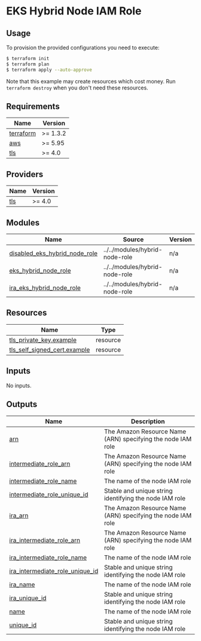 # EKS Hybrid Node IAM Role

## Usage

To provision the provided configurations you need to execute:

```bash
$ terraform init
$ terraform plan
$ terraform apply --auto-approve
```

Note that this example may create resources which cost money. Run `terraform destroy` when you don't need these resources.

<!-- BEGIN_TF_DOCS -->
## Requirements

| Name | Version |
|------|---------|
| <a name="requirement_terraform"></a> [terraform](#requirement\_terraform) | >= 1.3.2 |
| <a name="requirement_aws"></a> [aws](#requirement\_aws) | >= 5.95 |
| <a name="requirement_tls"></a> [tls](#requirement\_tls) | >= 4.0 |

## Providers

| Name | Version |
|------|---------|
| <a name="provider_tls"></a> [tls](#provider\_tls) | >= 4.0 |

## Modules

| Name | Source | Version |
|------|--------|---------|
| <a name="module_disabled_eks_hybrid_node_role"></a> [disabled\_eks\_hybrid\_node\_role](#module\_disabled\_eks\_hybrid\_node\_role) | ../../modules/hybrid-node-role | n/a |
| <a name="module_eks_hybrid_node_role"></a> [eks\_hybrid\_node\_role](#module\_eks\_hybrid\_node\_role) | ../../modules/hybrid-node-role | n/a |
| <a name="module_ira_eks_hybrid_node_role"></a> [ira\_eks\_hybrid\_node\_role](#module\_ira\_eks\_hybrid\_node\_role) | ../../modules/hybrid-node-role | n/a |

## Resources

| Name | Type |
|------|------|
| [tls_private_key.example](https://registry.terraform.io/providers/hashicorp/tls/latest/docs/resources/private_key) | resource |
| [tls_self_signed_cert.example](https://registry.terraform.io/providers/hashicorp/tls/latest/docs/resources/self_signed_cert) | resource |

## Inputs

No inputs.

## Outputs

| Name | Description |
|------|-------------|
| <a name="output_arn"></a> [arn](#output\_arn) | The Amazon Resource Name (ARN) specifying the node IAM role |
| <a name="output_intermediate_role_arn"></a> [intermediate\_role\_arn](#output\_intermediate\_role\_arn) | The Amazon Resource Name (ARN) specifying the node IAM role |
| <a name="output_intermediate_role_name"></a> [intermediate\_role\_name](#output\_intermediate\_role\_name) | The name of the node IAM role |
| <a name="output_intermediate_role_unique_id"></a> [intermediate\_role\_unique\_id](#output\_intermediate\_role\_unique\_id) | Stable and unique string identifying the node IAM role |
| <a name="output_ira_arn"></a> [ira\_arn](#output\_ira\_arn) | The Amazon Resource Name (ARN) specifying the node IAM role |
| <a name="output_ira_intermediate_role_arn"></a> [ira\_intermediate\_role\_arn](#output\_ira\_intermediate\_role\_arn) | The Amazon Resource Name (ARN) specifying the node IAM role |
| <a name="output_ira_intermediate_role_name"></a> [ira\_intermediate\_role\_name](#output\_ira\_intermediate\_role\_name) | The name of the node IAM role |
| <a name="output_ira_intermediate_role_unique_id"></a> [ira\_intermediate\_role\_unique\_id](#output\_ira\_intermediate\_role\_unique\_id) | Stable and unique string identifying the node IAM role |
| <a name="output_ira_name"></a> [ira\_name](#output\_ira\_name) | The name of the node IAM role |
| <a name="output_ira_unique_id"></a> [ira\_unique\_id](#output\_ira\_unique\_id) | Stable and unique string identifying the node IAM role |
| <a name="output_name"></a> [name](#output\_name) | The name of the node IAM role |
| <a name="output_unique_id"></a> [unique\_id](#output\_unique\_id) | Stable and unique string identifying the node IAM role |
<!-- END_TF_DOCS -->
